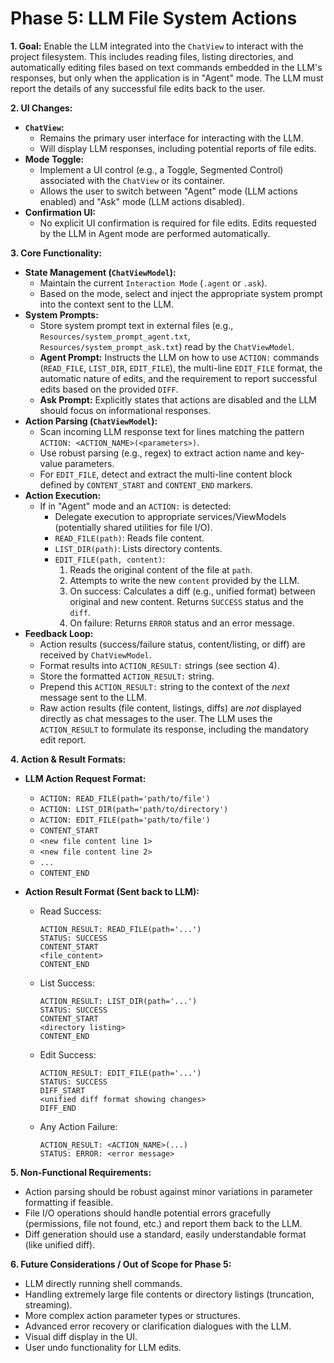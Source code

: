 # Phase 5: LLM File System Actions

**1. Goal:**
   Enable the LLM integrated into the `ChatView` to interact with the project filesystem. This includes reading files, listing directories, and automatically editing files based on text commands embedded in the LLM's responses, but only when the application is in "Agent" mode. The LLM must report the details of any successful file edits back to the user.

**2. UI Changes:**
   *   **`ChatView`:**
        *   Remains the primary user interface for interacting with the LLM.
        *   Will display LLM responses, including potential reports of file edits.
   *   **Mode Toggle:**
        *   Implement a UI control (e.g., a Toggle, Segmented Control) associated with the `ChatView` or its container.
        *   Allows the user to switch between "Agent" mode (LLM actions enabled) and "Ask" mode (LLM actions disabled).
   *   **Confirmation UI:**
        *   No explicit UI confirmation is required for file edits. Edits requested by the LLM in Agent mode are performed automatically.

**3. Core Functionality:**
   *   **State Management (`ChatViewModel`):**
        *   Maintain the current `Interaction Mode` (`.agent` or `.ask`).
        *   Based on the mode, select and inject the appropriate system prompt into the context sent to the LLM.
   *   **System Prompts:**
        *   Store system prompt text in external files (e.g., `Resources/system_prompt_agent.txt`, `Resources/system_prompt_ask.txt`) read by the `ChatViewModel`.
        *   **Agent Prompt:** Instructs the LLM on how to use `ACTION:` commands (`READ_FILE`, `LIST_DIR`, `EDIT_FILE`), the multi-line `EDIT_FILE` format, the automatic nature of edits, and the requirement to report successful edits based on the provided `DIFF`.
        *   **Ask Prompt:** Explicitly states that actions are disabled and the LLM should focus on informational responses.
   *   **Action Parsing (`ChatViewModel`):**
        *   Scan incoming LLM response text for lines matching the pattern `ACTION: <ACTION_NAME>(<parameters>)`.
        *   Use robust parsing (e.g., regex) to extract action name and key-value parameters.
        *   For `EDIT_FILE`, detect and extract the multi-line content block defined by `CONTENT_START` and `CONTENT_END` markers.
   *   **Action Execution:**
        *   If in "Agent" mode and an `ACTION:` is detected:
            *   Delegate execution to appropriate services/ViewModels (potentially shared utilities for file I/O).
            *   `READ_FILE(path)`: Reads file content.
            *   `LIST_DIR(path)`: Lists directory contents.
            *   `EDIT_FILE(path, content)`:
                1.  Reads the original content of the file at `path`.
                2.  Attempts to write the new `content` provided by the LLM.
                3.  On success: Calculates a diff (e.g., unified format) between original and new content. Returns `SUCCESS` status and the `diff`.
                4.  On failure: Returns `ERROR` status and an error message.
   *   **Feedback Loop:**
        *   Action results (success/failure status, content/listing, or diff) are received by `ChatViewModel`.
        *   Format results into `ACTION_RESULT:` strings (see section 4).
        *   Store the formatted `ACTION_RESULT:` string.
        *   Prepend this `ACTION_RESULT:` string to the context of the *next* message sent to the LLM.
        *   Raw action results (file content, listings, diffs) are *not* displayed directly as chat messages to the user. The LLM uses the `ACTION_RESULT` to formulate its response, including the mandatory edit report.

**4. Action & Result Formats:**

   *   **LLM Action Request Format:**
        *   `ACTION: READ_FILE(path='path/to/file')`
        *   `ACTION: LIST_DIR(path='path/to/directory')`
        *   `ACTION: EDIT_FILE(path='path/to/file')`
        *   `CONTENT_START`
        *   `<new file content line 1>`
        *   `<new file content line 2>`
        *   `...`
        *   `CONTENT_END`

   *   **Action Result Format (Sent back to LLM):**
        *   Read Success:
            ```
            ACTION_RESULT: READ_FILE(path='...')
            STATUS: SUCCESS
            CONTENT_START
            <file_content>
            CONTENT_END
            ```
        *   List Success:
            ```
            ACTION_RESULT: LIST_DIR(path='...')
            STATUS: SUCCESS
            CONTENT_START
            <directory listing>
            CONTENT_END
            ```
        *   Edit Success:
            ```
            ACTION_RESULT: EDIT_FILE(path='...')
            STATUS: SUCCESS
            DIFF_START
            <unified diff format showing changes>
            DIFF_END
            ```
        *   Any Action Failure:
            ```
            ACTION_RESULT: <ACTION_NAME>(...)
            STATUS: ERROR: <error message>
            ```

**5. Non-Functional Requirements:**
   *   Action parsing should be robust against minor variations in parameter formatting if feasible.
   *   File I/O operations should handle potential errors gracefully (permissions, file not found, etc.) and report them back to the LLM.
   *   Diff generation should use a standard, easily understandable format (like unified diff).

**6. Future Considerations / Out of Scope for Phase 5:**
   *   LLM directly running shell commands.
   *   Handling extremely large file contents or directory listings (truncation, streaming).
   *   More complex action parameter types or structures.
   *   Advanced error recovery or clarification dialogues with the LLM.
   *   Visual diff display in the UI.
   *   User undo functionality for LLM edits. 